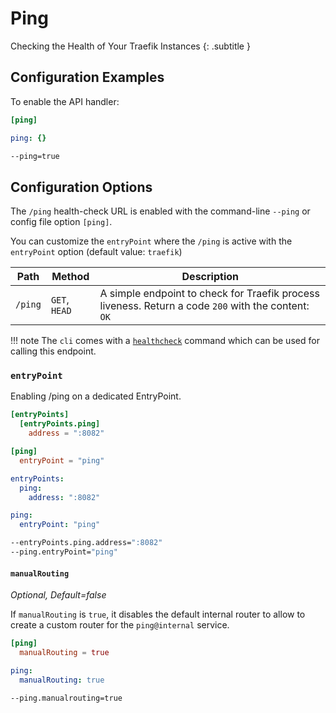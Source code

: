 # Ping

Checking the Health of Your Traefik Instances
{: .subtitle }

## Configuration Examples

To enable the API handler:

```toml tab="File (TOML)"
[ping]
```

```yaml tab="File (YAML)"
ping: {}
```

```bash tab="CLI"
--ping=true
```

## Configuration Options

The `/ping` health-check URL is enabled with the command-line `--ping` or config file option `[ping]`.

You can customize the `entryPoint` where the `/ping` is active with the `entryPoint` option (default value: `traefik`)

| Path    | Method        | Description                                                                                         |
|---------|---------------|-----------------------------------------------------------------------------------------------------|
| `/ping` | `GET`, `HEAD` | A simple endpoint to check for Traefik process liveness. Return a code `200` with the content: `OK` |

!!! note
    The `cli` comes with a [`healthcheck`](./cli.md#healthcheck) command which can be used for calling this endpoint.

### `entryPoint`

Enabling /ping on a dedicated EntryPoint.

```toml tab="File (TOML)"
[entryPoints]
  [entryPoints.ping]
    address = ":8082"

[ping]
  entryPoint = "ping"
```

```yaml tab="File (YAML)"
entryPoints:
  ping:
    address: ":8082"

ping:
  entryPoint: "ping"
```

```bash tab="CLI"
--entryPoints.ping.address=":8082"
--ping.entryPoint="ping"
```

#### `manualRouting`

_Optional, Default=false_

If `manualRouting` is `true`, it disables the default internal router to allow to create a custom router for the `ping@internal` service.

```toml tab="File (TOML)"
[ping]
  manualRouting = true
```

```yaml tab="File (YAML)"
ping:
  manualRouting: true
```

```bash tab="CLI"
--ping.manualrouting=true
```
